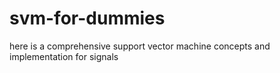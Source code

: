 # svm-for-dummies
here is a comprehensive support vector machine concepts and implementation for signals
